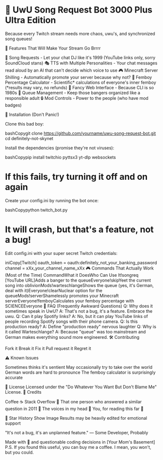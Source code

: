 # 🤖 UwU Song Request Bot 3000 Plus Ultra Edition

Because every Twitch stream needs more chaos, uwu's, and synchronized song queues!

🌟 Features That Will Make Your Stream Go Brrrr

🎵 Song Requests - Let your chat DJ like it's 1999 (YouTube links only, sorry SoundCloud stans)
🎭 TTS with Multiple Personalities - Your chat messages read aloud by an AI that can't decide which voice to use
🎮 Minecraft Server Shilling - Automatically promote your server because why not?
🌈 Femboy Percentage Calculator - Scientific* calculations of everyone's inner femboy (*results may vary, no refunds)
🎨 Fancy Web Interface - Because CLI is so 1980s
💫 Queue Management - Keep those bangers organized like a responsible adult
🔒 Mod Controls - Power to the people (who have mod badges)

🚀 Installation (Don't Panic!)

Clone this bad boy:

bashCopygit clone https://github.com/yourname/uwu-song-request-bot.git
cd definitely-not-skynet

Install the dependencies (promise they're not viruses):

bashCopypip install twitchio pyttsx3 yt-dlp websockets
# If this fails, try turning it off and on again

Create your config.ini by running the bot once:

bashCopypython twitch_bot.py
# It will crash, but that's a feature, not a bug!

Edit config.ini with your super secret Twitch credentials:

iniCopy[Twitch]
oauth_token = oauth:definitely_not_your_banking_password
channel = xXx_your_channel_name_xXx
🎮 Commands That Actually Work (Most of the Time)
CommandWhat it DoesWho Can Use It!songreq [YouTube URL]Adds a banger to the queueEveryone!skipYeet the current song into oblivionMods!warteschlangeShows the queue (yes, it's German, deal with it)Everyone!clearNuclear option for the queueMods!serverShamelessly promotes your Minecraft serverEveryone!femboyCalculates your femboy percentage with SCIENCEEveryone
🤔 FAQ (Frequently Awkward Questions)
Q: Why does it sometimes speak in UwU?
A: That's not a bug, it's a feature. Embrace the uwu.
Q: Can it play Spotify links?
A: No, but it can play YouTube links of people recording Spotify songs with their phone camera.
Q: Is this production ready?
A: Define "production ready" nervous laughter
Q: Why is it called Warteschlange?
A: Because "queue" was too mainstream and German makes everything sound more engineered.
🛠️ Contributing

Fork it
Break it
Fix it
Pull request it
Regret it

⚠️ Known Issues

Sometimes thinks it's sentient
May occasionally try to take over the world
German words are hard to pronounce
The femboy calculator is surprisingly accurate

📜 License
Licensed under the "Do Whatever You Want But Don't Blame Me" License.
🙏 Credits

Coffee ☕
Stack Overflow 🚀
That one person who answered a similar question in 2011 🙌
The voices in my head 👻
You, for reading this far 💖

🌟 Star History
Show Image
Results may be heavily edited for emotional support


"It's not a bug, it's an unplanned feature."
— Some Developer, Probably

Made with 💖 and questionable coding decisions in [Your Mom's Basement]
P.S. If you found this useful, you can buy me a coffee. I mean, you won't, but you could.
